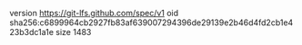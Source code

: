 version https://git-lfs.github.com/spec/v1
oid sha256:c6899964cb2927fb83af639007294396de29139e2b46d4fd2cb1e423b3dc1a1e
size 1483
